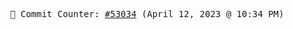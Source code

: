 <p align="center">
    <samp>
        📮 Commit Counter: <a href="https://github.com/Javascript-void0/Javascript-void0/commits/main">#53034</a> (April 12, 2023 @ 10:34 PM)
    </samp>
</p>